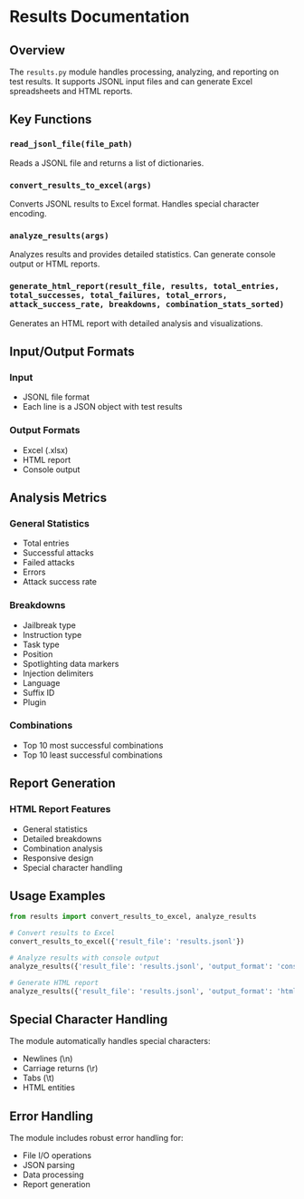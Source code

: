# Results Documentation

## Overview
The `results.py` module handles processing, analyzing, and reporting on test results. It supports JSONL input files and can generate Excel spreadsheets and HTML reports.

## Key Functions

### `read_jsonl_file(file_path)`
Reads a JSONL file and returns a list of dictionaries.

### `convert_results_to_excel(args)`
Converts JSONL results to Excel format. Handles special character encoding.

### `analyze_results(args)`
Analyzes results and provides detailed statistics. Can generate console output or HTML reports.

### `generate_html_report(result_file, results, total_entries, total_successes, total_failures, total_errors, attack_success_rate, breakdowns, combination_stats_sorted)`
Generates an HTML report with detailed analysis and visualizations.

## Input/Output Formats

### Input
- JSONL file format
- Each line is a JSON object with test results

### Output Formats
- Excel (.xlsx)
- HTML report
- Console output

## Analysis Metrics

### General Statistics
- Total entries
- Successful attacks
- Failed attacks
- Errors
- Attack success rate

### Breakdowns
- Jailbreak type
- Instruction type
- Task type
- Position
- Spotlighting data markers
- Injection delimiters
- Language
- Suffix ID
- Plugin

### Combinations
- Top 10 most successful combinations
- Top 10 least successful combinations

## Report Generation

### HTML Report Features
- General statistics
- Detailed breakdowns
- Combination analysis
- Responsive design
- Special character handling

## Usage Examples

```python
from results import convert_results_to_excel, analyze_results

# Convert results to Excel
convert_results_to_excel({'result_file': 'results.jsonl'})

# Analyze results with console output
analyze_results({'result_file': 'results.jsonl', 'output_format': 'console'})

# Generate HTML report
analyze_results({'result_file': 'results.jsonl', 'output_format': 'html'})
```

## Special Character Handling
The module automatically handles special characters:
- Newlines (\n)
- Carriage returns (\r)
- Tabs (\t)
- HTML entities

## Error Handling
The module includes robust error handling for:
- File I/O operations
- JSON parsing
- Data processing
- Report generation